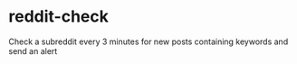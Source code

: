 # reddit-check
Check a subreddit every 3 minutes for new posts containing keywords and send an alert
